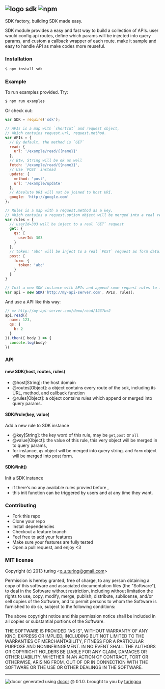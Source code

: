 ## ![logo](https://cdn1.iconfinder.com/data/icons/Real-Estate-png/65/Factory.png) sdk ![npm](https://badge.fury.io/js/sdk.png)

SDK factory, building SDK made easy.

SDK module provides a easy and fast way to build a collection of APIs. user would config api routes, define which params will be injected into query params, and custom a callback wrapper of each route. make it sample and easy to handle API as make codes more reuseful.

### Installation
````bash
$ npm install sdk
````

### Example
To run examples provided. Try:

```bash
$ npm run examples
```

Or check out:

```js
var SDK = require('sdk');

// APIs is a map with `shortcut` and request object,
// Which contains request.url, request.method.
var APIs = {
  // By default, the method is `GET`
  read: {
    url: '/example/read/{{name}}'
  },
  // Btw, String will be ok as well
  fetch: '/example/read/{{name}}',
  // Use `POST` instead
  update: {
    method: 'post',
    url: '/example/update'
  },
  // Absolute URI will not be joined to host URI.
  google: 'http://google.com'
};

// Rules is a map with a request.method as a key,
// Which contains a request.option object will be merged into a real request.
var rules = {
  // userId=303 will be inject to a real `GET` request 
  get: {
    qs: {
      userId: 303
    }
  },
  // token: 'abc' will be inject to a real `POST` request as form data.
  post: {
    form: {
      token: 'abc' 
    }
  }
}

// Init a new SDK instance with APIs and append some request rules to it.
var api = new SDK('http://my-api-server.com', APIs, rules);
```
And use a API like this way:

```js
// => http://my-api-server.com/demo/read/123?b=2
api.read({
  name: 123,
  qs: {
    b: 2
  }
}).then({ body } => {
  console.log(body)
})
```

### API

#### new SDK(host, routes, rules)

- @host[String]: the host domain
- @routes[Object]: a object contains every route of the sdk, including its URL, method, and callback function
- @rules[Object]: a object contains rules which append or merged into query params.

#### SDK#rule(key, value)
Add a new rule to SDK instance

- @key[String]: the key word of this rule, may be `get`,`post` or `all`
- @value[Object]: the value of this rule, this very object will be merged in to query params,
- for instance, `qs` object will be merged into query string. and `form` object will be merged into post form.

#### SDK#init()
Init a SDK instance

- if there's no any available rules provied before ,
- this init function can be triggered by users and at any time they want.

### Contributing
- Fork this repo
- Clone your repo
- Install dependencies
- Checkout a feature branch
- Feel free to add your features
- Make sure your features are fully tested
- Open a pull request, and enjoy <3

### MIT license
Copyright (c) 2013 turing &lt;o.u.turing@gmail.com&gt;

Permission is hereby granted, free of charge, to any person obtaining a copy
of this software and associated documentation files (the "Software"), to deal
in the Software without restriction, including without limitation the rights
to use, copy, modify, merge, publish, distribute, sublicense, and/or sell
copies of the Software, and to permit persons to whom the Software is
furnished to do so, subject to the following conditions:

The above copyright notice and this permission notice shall be included in
all copies or substantial portions of the Software.

THE SOFTWARE IS PROVIDED "AS IS", WITHOUT WARRANTY OF ANY KIND, EXPRESS OR
IMPLIED, INCLUDING BUT NOT LIMITED TO THE WARRANTIES OF MERCHANTABILITY,
FITNESS FOR A PARTICULAR PURPOSE AND NONINFRINGEMENT. IN NO EVENT SHALL THE
AUTHORS OR COPYRIGHT HOLDERS BE LIABLE FOR ANY CLAIM, DAMAGES OR OTHER
LIABILITY, WHETHER IN AN ACTION OF CONTRACT, TORT OR OTHERWISE, ARISING FROM,
OUT OF OR IN CONNECTION WITH THE SOFTWARE OR THE USE OR OTHER DEALINGS IN
THE SOFTWARE.

---
![docor](https://cdn1.iconfinder.com/data/icons/windows8_icons_iconpharm/26/doctor.png)
generated using [docor](https://github.com/turingou/docor.git) @ 0.1.0. brought to you by [turingou](https://github.com/turingou)
